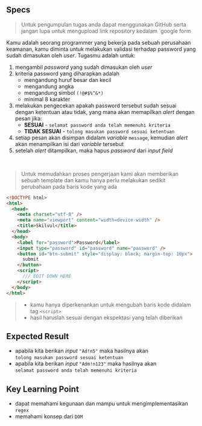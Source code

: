 ## Specs
> Untuk pengumpulan tugas anda dapat menggunakan GitHub serta jangan lupa untuk mengupload link repository kedalam `google form

Kamu adalah seorang programmer yang bekerja pada sebuah perusahaan keamanan, kamu diminta untuk melakukan validasi terhadap password yang sudah dimasukan oleh *user*. Tugasmu adalah untuk:

1. mengambil *password* yang sudah dimasukan oleh *user*
2. kriteria password yang diharapkan adalah
   - mengandung huruf besar dan kecil
   - mengandung angka
   - mengandung simbol `(!@#$%^&*)`
   - minimal 8 karakter
3. melakukan pengecekan apakah password tersebut sudah sesuai dengan ketentuan atau tidak, yang mana akan memapilkan *alert* dengan pesan jika:
    - **SESUAI** - `selamat password anda telah memenuhi kriteria`
    - **TIDAK SESUAI** - `tolong masukan password sesuai ketentuan`
4. setiap pesan akan disimpan didalam *variable* `message`, kemudian *alert* akan menampilkan isi dari *variable* tersebut
5. setelah *alert* ditampilkan, maka hapus *password* dari *input field*
<br>

> Untuk memudahkan proses pengerjaan kami akan memberikan sebuah template dan kamu hanya perlu melakukan sedikit perubahaan pada baris kode yang ada

```HTML
<!DOCTYPE html>
<html>
  <head>
    <meta charset="utf-8" />
    <meta name="viewport" content="width=device-width" />
    <title>Skilvul</title>
  </head>
  <body>
    <label for="password">Password</label>
    <input type="password" id="password" name="password" />
    <button id="btn-submit" style="display: block; margin-top: 10px">
      submit
    </button>
    <script>
      /// EDIT DOWN HERE
    </script>
  </body>
</html>
```

> - kamu hanya diperkenankan untuk mengubah baris kode didalam tag `<script>`
> - hasil haruslah sesuai dengan ekspektasi yang telah diberikan

## Expected Result
- apabila kita berikan *input* `"Ad!n5"` maka hasilnya akan<br>`tolong masukan password sesuai ketentuan`
- apabila kita berikan *input* `"Adm!n123"` maka hasilnya akan<br>`selamat password anda telah memenuhi kriteria`

## Key Learning Point
- dapat memahami kegunaan dan mampu untuk mengimplementasikan `regex`
- memahami konsep dari `DOM`